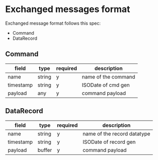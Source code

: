 # Exchanged messages format

Exchanged message format follows this spec:

- Command
- DataRecord

## Command

|field|type|required|description|
|-----|----|--------|-----------|
| name | string | y | name of the command |
| timestamp | string | y | ISODate of cmd gen |
| payload | any | y | command payload |

## DataRecord

|field|type|required|description|
|-----|----|--------|-----------|
| name | string | y | name of the record datatype  |
| timestamp | string | y | ISODate of record gen |
| payload | buffer | y | command payload |
